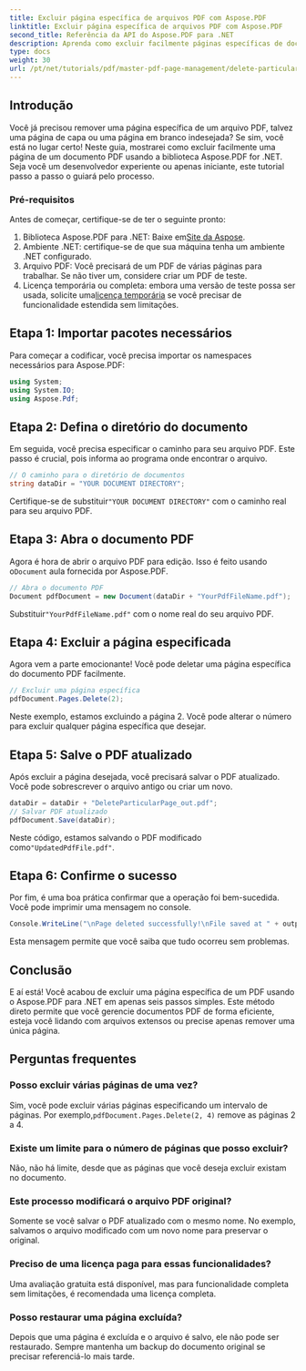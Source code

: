```yaml
---
title: Excluir página específica de arquivos PDF com Aspose.PDF
linktitle: Excluir página específica de arquivos PDF com Aspose.PDF
second_title: Referência da API do Aspose.PDF para .NET
description: Aprenda como excluir facilmente páginas específicas de documentos PDF usando a poderosa biblioteca Aspose.PDF for .NET. Este guia passo a passo é perfeito para desenvolvedores de todos os níveis de habilidade que buscam otimizar o gerenciamento de PDF.
type: docs
weight: 30
url: /pt/net/tutorials/pdf/master-pdf-page-management/delete-particular-page-from-pdf-files/
---
```

## Introdução

Você já precisou remover uma página específica de um arquivo PDF, talvez uma página de capa ou uma página em branco indesejada? Se sim, você está no lugar certo! Neste guia, mostrarei como excluir facilmente uma página de um documento PDF usando a biblioteca Aspose.PDF for .NET. Seja você um desenvolvedor experiente ou apenas iniciante, este tutorial passo a passo o guiará pelo processo.

### Pré-requisitos

Antes de começar, certifique-se de ter o seguinte pronto:

1.  Biblioteca Aspose.PDF para .NET: Baixe em[Site da Aspose](https://releases.aspose.com/pdf/net/).
2. Ambiente .NET: certifique-se de que sua máquina tenha um ambiente .NET configurado.
3. Arquivo PDF: Você precisará de um PDF de várias páginas para trabalhar. Se não tiver um, considere criar um PDF de teste.
4.  Licença temporária ou completa: embora uma versão de teste possa ser usada, solicite uma[licença temporária](https://purchase.aspose.com/temporary-license/) se você precisar de funcionalidade estendida sem limitações.

## Etapa 1: Importar pacotes necessários

Para começar a codificar, você precisa importar os namespaces necessários para Aspose.PDF:

```csharp
using System;
using System.IO;
using Aspose.Pdf;
```

## Etapa 2: Defina o diretório do documento

Em seguida, você precisa especificar o caminho para seu arquivo PDF. Este passo é crucial, pois informa ao programa onde encontrar o arquivo.

```csharp
// O caminho para o diretório de documentos
string dataDir = "YOUR DOCUMENT DIRECTORY";
```

 Certifique-se de substituir`"YOUR DOCUMENT DIRECTORY"` com o caminho real para seu arquivo PDF.

## Etapa 3: Abra o documento PDF

 Agora é hora de abrir o arquivo PDF para edição. Isso é feito usando o`Document` aula fornecida por Aspose.PDF.

```csharp
// Abra o documento PDF
Document pdfDocument = new Document(dataDir + "YourPdfFileName.pdf");
```

 Substituir`"YourPdfFileName.pdf"` com o nome real do seu arquivo PDF.

## Etapa 4: Excluir a página especificada

Agora vem a parte emocionante! Você pode deletar uma página específica do documento PDF facilmente.

```csharp
// Excluir uma página específica
pdfDocument.Pages.Delete(2);
```

Neste exemplo, estamos excluindo a página 2. Você pode alterar o número para excluir qualquer página específica que desejar.

## Etapa 5: Salve o PDF atualizado

Após excluir a página desejada, você precisará salvar o PDF atualizado. Você pode sobrescrever o arquivo antigo ou criar um novo.

```csharp
dataDir = dataDir + "DeleteParticularPage_out.pdf";
// Salvar PDF atualizado
pdfDocument.Save(dataDir);
```

 Neste código, estamos salvando o PDF modificado como`"UpdatedPdfFile.pdf"`.

## Etapa 6: Confirme o sucesso

Por fim, é uma boa prática confirmar que a operação foi bem-sucedida. Você pode imprimir uma mensagem no console.

```csharp
Console.WriteLine("\nPage deleted successfully!\nFile saved at " + outputFilePath);
```

Esta mensagem permite que você saiba que tudo ocorreu sem problemas.

## Conclusão

E aí está! Você acabou de excluir uma página específica de um PDF usando o Aspose.PDF para .NET em apenas seis passos simples. Este método direto permite que você gerencie documentos PDF de forma eficiente, esteja você lidando com arquivos extensos ou precise apenas remover uma única página.

## Perguntas frequentes

### Posso excluir várias páginas de uma vez?  
 Sim, você pode excluir várias páginas especificando um intervalo de páginas. Por exemplo,`pdfDocument.Pages.Delete(2, 4)` remove as páginas 2 a 4.

### Existe um limite para o número de páginas que posso excluir?  
Não, não há limite, desde que as páginas que você deseja excluir existam no documento.

### Este processo modificará o arquivo PDF original?  
Somente se você salvar o PDF atualizado com o mesmo nome. No exemplo, salvamos o arquivo modificado com um novo nome para preservar o original.

### Preciso de uma licença paga para essas funcionalidades?  
Uma avaliação gratuita está disponível, mas para funcionalidade completa sem limitações, é recomendada uma licença completa.

### Posso restaurar uma página excluída?  
Depois que uma página é excluída e o arquivo é salvo, ele não pode ser restaurado. Sempre mantenha um backup do documento original se precisar referenciá-lo mais tarde.